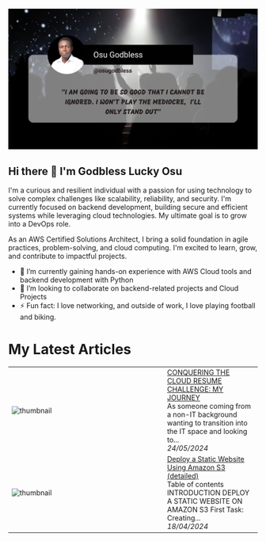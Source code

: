 ![Grey Modern Feature Twitter Post](assets/thumbnail.png)

## Hi there 👋 I'm **Godbless Lucky Osu**

I'm a curious and resilient individual with a passion for using technology to solve complex challenges like scalability, reliability, and security. I'm currently focused on backend development, building secure and efficient systems while leveraging cloud technologies. My ultimate goal is to grow into a DevOps role.

As an AWS Certified Solutions Architect, I bring a solid foundation in agile practices, problem-solving, and cloud computing. I'm excited to learn, grow, and contribute to impactful projects.

- 🌱 I’m currently gaining hands-on experience with AWS Cloud tools and backend development with Python
- 👯 I’m looking to collaborate on backend-related projects and Cloud Projects
- ⚡ Fun fact: I love networking, and outside of work, I love playing football and biking.

# My Latest Articles
<table>
        <tr>
            <td width="300px"><img src="https://media2.dev.to/dynamic/image/width=1000,height=420,fit=cover,gravity=auto,format=auto/https%3A%2F%2Fdev-to-uploads.s3.amazonaws.com%2Fuploads%2Farticles%2Fsvmmtfiu35seusoq8vei.png" alt="thumbnail"></td>
            <td>
                <a href="https://dev.to/osugodbless/conquering-the-cloud-resume-challenge-my-journey-1lbe">CONQUERING THE CLOUD RESUME CHALLENGE: MY JOURNEY</a>
                <div>As someone coming from a non-IT background wanting to transition into the IT space and looking to...</div>
                <div><i>24/05/2024</i></div>
            </td>
        </tr>
        <tr>
            <td width="300px"><img src="https://media2.dev.to/dynamic/image/width=1000,height=420,fit=cover,gravity=auto,format=auto/https%3A%2F%2Fdev-to-uploads.s3.amazonaws.com%2Fuploads%2Farticles%2F71piebud540cgoxto7q4.jpeg" alt="thumbnail"></td>
            <td>
                <a href="https://dev.to/osugodbless/deploy-a-static-website-using-amazon-s3-detailed-3hok">Deploy a Static Website Using Amazon S3 (detailed)</a>
                <div>Table of contents   INTRODUCTION  DEPLOY A STATIC WEBSITE ON AMAZON S3 First Task: Creating...</div>
                <div><i>18/04/2024</i></div>
            </td>
        </tr>
</table>

